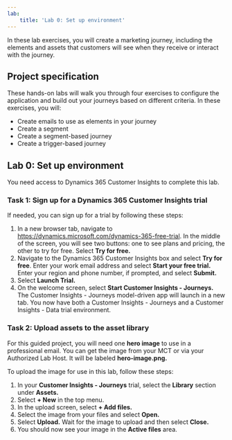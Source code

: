 ```yaml
---
lab:
    title: 'Lab 0: Set up environment'
---
```


In these lab exercises, you will create a marketing journey, including the elements and assets that customers will see when they receive or interact with the journey.

## Project specification
These hands-on labs will walk you through four exercises to configure the application and build out your journeys based on different criteria. In these exercises, you will:
- Create emails to use as elements in your journey 
- Create a segment 
- Create a segment-based journey
- Create a trigger-based journey

## Lab 0: Set up environment
You need access to Dynamics 365 Customer Insights to complete this lab.

### Task 1: Sign up for a Dynamics 365 Customer Insights trial
If needed, you can sign up for a trial by following these steps:

1. In a new browser tab, navigate to https://dynamics.microsoft.com/dynamics-365-free-trial. In the middle of the screen, you will see two buttons: one to see plans and pricing, the other to try for free. Select **Try for free.**
1. Navigate to the Dynamics 365 Customer Insights box and select **Try for free**. Enter your work email address and select **Start your free trial.** Enter your region and phone number, if prompted, and select **Submit.**
1. Select **Launch Trial.**
1. On the welcome screen, select **Start Customer Insights - Journeys.** The Customer Insights - Journeys model-driven app will launch in a new tab. You now have both a Customer Insights - Journeys and a Customer Insights - Data trial environment.

### Task 2: Upload assets to the asset library
For this guided project, you will need one **hero image** to use in a professional email. You can get the image from your MCT or via your Authorized Lab Host. It will be labeled **hero-image.png.**

To upload the image for use in this lab, follow these steps:
1. In your **Customer Insights - Journeys** trial, select the **Library** section under **Assets.**
1. Select **+ New** in the top menu.
1. In the upload screen, select **+ Add files.**
1. Select the image from your files and select **Open.**
1. Select **Upload.** Wait for the image to upload and then select **Close.**
1. You should now see your image in the **Active files** area.

